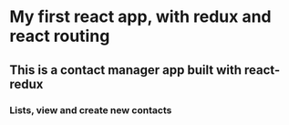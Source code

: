 # My first react app, with redux and react routing

## This is a contact manager app built with react-redux
### Lists, view and create new contacts